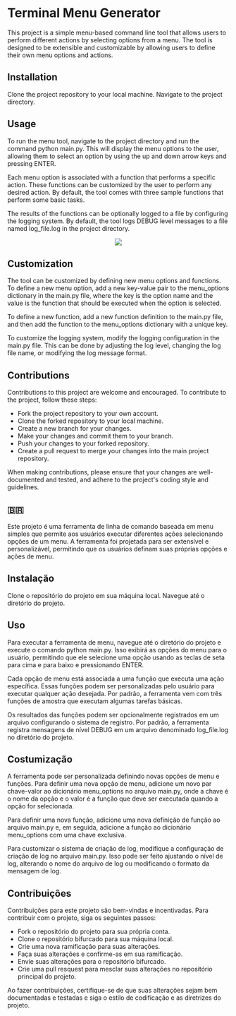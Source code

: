 # Terminal Menu Generator

This project is a simple menu-based command line tool that allows users to perform different actions by selecting options from a menu. The tool is designed to be extensible and customizable by allowing users to define their own menu options and actions.

## Installation
Clone the project repository to your local machine.
Navigate to the project directory.

## Usage
To run the menu tool, navigate to the project directory and run the command python main.py. This will display the menu options to the user, allowing them to select an option by using the up and down arrow keys and pressing ENTER.

Each menu option is associated with a function that performs a specific action. These functions can be customized by the user to perform any desired action. By default, the tool comes with three sample functions that perform some basic tasks.

The results of the functions can be optionally logged to a file by configuring the logging system. By default, the tool logs DEBUG level messages to a file named log_file.log in the project directory.

<p align="center"><img src="https://user-images.githubusercontent.com/11949740/230423234-284e778e-dadb-4502-8fb9-84bee87ba7f9.png"></p>

## Customization
The tool can be customized by defining new menu options and functions. To define a new menu option, add a new key-value pair to the menu_options dictionary in the main.py file, where the key is the option name and the value is the function that should be executed when the option is selected.

To define a new function, add a new function definition to the main.py file, and then add the function to the menu_options dictionary with a unique key.

To customize the logging system, modify the logging configuration in the main.py file. This can be done by adjusting the log level, changing the log file name, or modifying the log message format.

## Contributions
Contributions to this project are welcome and encouraged. To contribute to the project, follow these steps:

* Fork the project repository to your own account.
* Clone the forked repository to your local machine.
* Create a new branch for your changes.
* Make your changes and commit them to your branch.
* Push your changes to your forked repository.
* Create a pull request to merge your changes into the main project repository.

When making contributions, please ensure that your changes are well-documented and tested, and adhere to the project's coding style and guidelines.

## 🇧🇷
Este projeto é uma ferramenta de linha de comando baseada em menu simples que permite aos usuários executar diferentes ações selecionando opções de um menu. A ferramenta foi projetada para ser extensível e personalizável, permitindo que os usuários definam suas próprias opções e ações de menu.

## Instalação
Clone o repositório do projeto em sua máquina local.
Navegue até o diretório do projeto.

## Uso
Para executar a ferramenta de menu, navegue até o diretório do projeto e execute o comando python main.py. Isso exibirá as opções do menu para o usuário, permitindo que ele selecione uma opção usando as teclas de seta para cima e para baixo e pressionando ENTER.

Cada opção de menu está associada a uma função que executa uma ação específica. Essas funções podem ser personalizadas pelo usuário para executar qualquer ação desejada. Por padrão, a ferramenta vem com três funções de amostra que executam algumas tarefas básicas.

Os resultados das funções podem ser opcionalmente registrados em um arquivo configurando o sistema de registro. Por padrão, a ferramenta registra mensagens de nível DEBUG em um arquivo denominado log_file.log no diretório do projeto.

## Costumização
A ferramenta pode ser personalizada definindo novas opções de menu e funções. Para definir uma nova opção de menu, adicione um novo par chave-valor ao dicionário menu_options no arquivo main.py, onde a chave é o nome da opção e o valor é a função que deve ser executada quando a opção for selecionada.

Para definir uma nova função, adicione uma nova definição de função ao arquivo main.py e, em seguida, adicione a função ao dicionário menu_options com uma chave exclusiva.

Para customizar o sistema de criação de log, modifique a configuração de criação de log no arquivo main.py. Isso pode ser feito ajustando o nível de log, alterando o nome do arquivo de log ou modificando o formato da mensagem de log.

## Contribuições
Contribuições para este projeto são bem-vindas e incentivadas. Para contribuir com o projeto, siga os seguintes passos:

* Fork o repositório do projeto para sua própria conta.
* Clone o repositório bifurcado para sua máquina local.
* Crie uma nova ramificação para suas alterações.
* Faça suas alterações e confirme-as em sua ramificação.
* Envie suas alterações para o repositório bifurcado.
* Crie uma pull resquest  para mesclar suas alterações no repositório principal do projeto.

Ao fazer contribuições, certifique-se de que suas alterações sejam bem documentadas e testadas e siga o estilo de codificação e as diretrizes do projeto.
